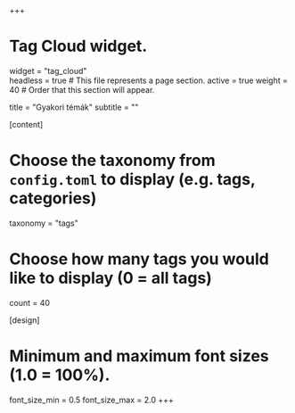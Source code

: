 +++
# Tag Cloud widget.
widget = "tag_cloud"  
headless = true  # This file represents a page section.
active = true 
weight = 40  # Order that this section will appear.

title = "Gyakori témák"
subtitle = ""

[content]
  # Choose the taxonomy from `config.toml` to display (e.g. tags, categories)
  taxonomy = "tags"
  
  # Choose how many tags you would like to display (0 = all tags)
  count = 40

[design]
  # Minimum and maximum font sizes (1.0 = 100%).
  font_size_min = 0.5
  font_size_max = 2.0
+++

